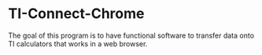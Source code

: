 # TI-Connect-Chrome
The goal of this program is to have functional software to transfer data onto TI calculators that works in a web browser.
